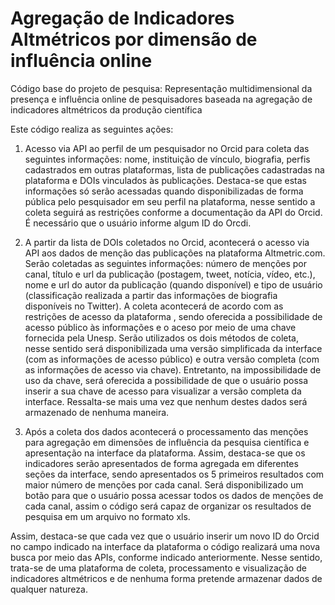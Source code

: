# Agregação de Indicadores Altmétricos por dimensão de influência online
Código base do projeto de pesquisa: Representação multidimensional da presença e influência online de pesquisadores baseada na agregação de indicadores altmétricos da produção científica

Este código realiza as seguintes ações:

1)	Acesso via API ao perfil de um pesquisador no Orcid para coleta das seguintes informações: nome, instituição de vínculo, biografia, perfis cadastrados em outras plataformas, lista de publicações cadastradas na plataforma e DOIs vinculados às publicações. Destaca-se que estas informações só serão acessadas quando disponibilizadas de forma pública pelo pesquisador em seu perfil na plataforma, nesse sentido a coleta seguirá as restrições conforme a documentação da API do Orcid. É necessário que o usuário informe algum ID do Orcdi.

2)	A partir da lista de DOIs coletados no Orcid, acontecerá o acesso via API aos dados de menção das publicações na plataforma Altmetric.com. Serão coletadas as seguintes informações: número de menções por canal, título e url da publicação (postagem, tweet, notícia, vídeo, etc.),  nome e url do autor da publicação (quando disponível) e tipo de usuário (classificação realizada a partir das informações de biografia disponíveis no Twitter). A coleta acontecerá de acordo com as restrições de acesso da plataforma , sendo oferecida a possibilidade de acesso público às informações e o aceso por meio de uma chave fornecida pela Unesp. Serão utilizados os dois métodos de coleta, nesse sentido será disponibilizada uma versão simplificada da interface (com as informações de acesso público) e outra versão completa (com as informações de acesso via chave). Entretanto, na impossibilidade de uso da chave, será oferecida a possibilidade de que o usuário possa inserir a sua chave de acesso para visualizar a versão completa da interface. Ressalta-se mais uma vez que nenhum destes dados será armazenado de nenhuma maneira.
   
3)	Após a coleta dos dados acontecerá o processamento das menções para agregação em dimensões de influência da pesquisa científica e apresentação na interface da plataforma. Assim, destaca-se que os indicadores serão apresentados de forma agregada em diferentes seções da interface, sendo apresentados os 5 primeiros resultados com maior número de menções por cada canal. Será disponibilizado um botão para que o usuário possa acessar todos os dados de menções de cada canal, assim o código será capaz de organizar os resultados de pesquisa em um arquivo no formato xls. 

Assim, destaca-se que cada vez que o usuário inserir um novo ID do Orcid no campo indicado na interface da plataforma o código realizará uma nova busca por meio das APIs, conforme indicado anteriormente. Nesse sentido, trata-se de uma plataforma de coleta, processamento e visualização de indicadores altmétricos e de nenhuma forma pretende armazenar dados de qualquer natureza.
